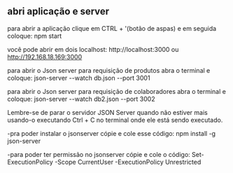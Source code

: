 ## abri aplicação e server

para abrir a aplicação clique em CTRL + '(botão de aspas) e em seguida coloque: npm start

você pode abrir em dois localhost: http://localhost:3000 ou http://192.168.18.169:3000

para abrir o Json server para requisição de produtos abra o terminal e coloque: 
json-server --watch db.json --port 3001

para abrir o Json server para requisição de colaboradores abra o terminal e coloque:
json-server --watch db2.json --port 3002


Lembre-se de parar o servidor JSON Server quando não estiver mais usando-o executando Ctrl + C no terminal onde ele está sendo executado.

-pra poder  instalar o jsonserver cópie e cole esse código: npm install -g json-server 


-para poder ter permissão no jsonserver cópie e cole o código: Set-ExecutionPolicy -Scope CurrentUser -ExecutionPolicy Unrestricted